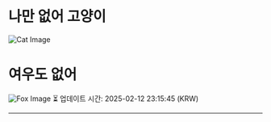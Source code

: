 
# 나만 없어 고양이

![Cat Image](https://cdn2.thecatapi.com/images/5hq.jpg)

# 여우도 없어
![Fox Image](https://randomfox.ca/images/108.jpg)
⏳ 업데이트 시간: 2025-02-12 23:15:45 (KRW)

---
